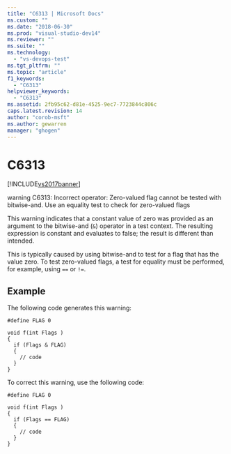 ```yaml
---
title: "C6313 | Microsoft Docs"
ms.custom: ""
ms.date: "2018-06-30"
ms.prod: "visual-studio-dev14"
ms.reviewer: ""
ms.suite: ""
ms.technology: 
  - "vs-devops-test"
ms.tgt_pltfrm: ""
ms.topic: "article"
f1_keywords: 
  - "C6313"
helpviewer_keywords: 
  - "C6313"
ms.assetid: 2fb95c62-d81e-4525-9ec7-7723844c806c
caps.latest.revision: 14
author: "corob-msft"
ms.author: gewarren
manager: "ghogen"
---
```

# C6313
[!INCLUDE[vs2017banner](../includes/vs2017banner.md)]

warning C6313: Incorrect operator: Zero-valued flag cannot be tested with bitwise-and. Use an equality test to check for zero-valued flags  
  
 This warning indicates that a constant value of zero was provided as an argument to the bitwise-and (`&`) operator in a test context. The resulting expression is constant and evaluates to false; the result is different than intended.  
  
 This is typically caused by using bitwise-and to test for a flag that has the value zero. To test zero-valued flags, a test for equality must be performed, for example, using `==` or `!=`.  
  
## Example  
 The following code generates this warning:  
  
```  
#define FLAG 0  
  
void f(int Flags )  
{  
  if (Flags & FLAG)  
  {  
    // code  
  }  
}  
```  
  
 To correct this warning, use the following code:  
  
```  
#define FLAG 0  
  
void f(int Flags )  
{  
  if (Flags == FLAG)  
  {  
    // code  
  }  
}  
```



